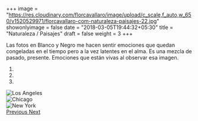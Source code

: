 +++
image = "https://res.cloudinary.com/florcavallaro/image/upload/c_scale,f_auto,w_650/v1520529971/florcavallaro-com-naturaleza-paisajes-22.jpg"
showonlyimage = false
date = "2018-03-05T19:44:32+05:30"
title = "Naturaleza / Paisajes"
draft = false
weight = 3
+++

Las fotos en Blanco y Negro me hacen sentir emociones que quedan congeladas en el tiempo pero a la vez latentes en el alma.
Es una mezcla de pasado, presente.
Emociones que están vivas al observar esa imagen.
<!--more-->

<div id="myCarousel" class="carousel slide" data-ride="carousel">
  <!-- Indicators -->
  <ol class="carousel-indicators">
    <li data-target="#myCarousel" data-slide-to="0" class="active"></li>
    <li data-target="#myCarousel" data-slide-to="1"></li>
    <li data-target="#myCarousel" data-slide-to="2"></li>
  </ol>
  <!-- Wrapper for slides -->
  <div class="carousel-inner">
    <div class="item active">
      <img src="/img/portfolio/a4-paper.jpg" alt="Los Angeles">
    </div>
    <div class="item">
      <img src="/img/portfolio/business-card.jpg" alt="Chicago">
    </div>
    <div class="item">
      <img src="/img/portfolio/ipad-air-2.jpg" alt="New York">
    </div>
  </div>
  <!-- Left and right controls -->
  <a class="left carousel-control" href="#myCarousel" data-slide="prev">
    <span class="glyphicon glyphicon-chevron-left"></span>
    <span class="sr-only">Previous</span>
  </a>
  <a class="right carousel-control" href="#myCarousel" data-slide="next">
    <span class="glyphicon glyphicon-chevron-right"></span>
    <span class="sr-only">Next</span>
  </a>
</div>